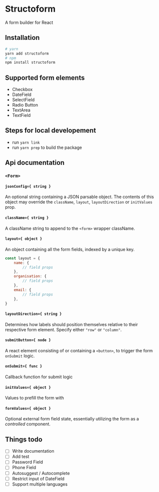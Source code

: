 # Structoform
A form builder for React

## Installation
```sh
# yarn
yarn add structoform
# npm
npm install structoform
```

## Supported form elements
* Checkbox
* DateField
* SelectField
* Radio Button
* TextArea
* TextField

## Steps for local developement
* run `yarn link`
* run `yarn prep` to build the package

## Api documentation

### `<Form>`

#### `jsonConfig={ string }`
An optional string containing a JSON parsable object. The contents of this object may override the `className`, `layout`, `layoutDirection` or `initValues` prop.

#### `className={ string }`
A className string to append to the `<form>` wrapper className.

#### `layout={ object }`
An object containing all the form fields, indexed by a unique key.
```js
const layout = {
    name: {
        // field props
    },
    organisation: {
        // field props
    },
    email: {
        // field props
    },
}
```

#### `layoutDirection={ string }`
Determines how labels should position themselves relative to their respective form element. Specify either `"row"` or `"column"`.

#### `submitButton={ node }`
A react element consisting of or containing a `<button>`, to trigger the form `onSubmit` logic.

#### `onSubmit={ func }`
Callback function for submit logic

#### `initValues={ object }`
Values to prefill the form with

#### `formValues={ object }`
Optional external form field state, essentially utilizing the form as a _controlled_ component.

## Things todo
- [ ] Write documentation
- [ ] Add test
- [ ] Password Field
- [ ] Phone Field
- [ ] Autosuggest / Autocomplete
- [ ] Restrict input of DateField
- [ ] Support multiple languages
